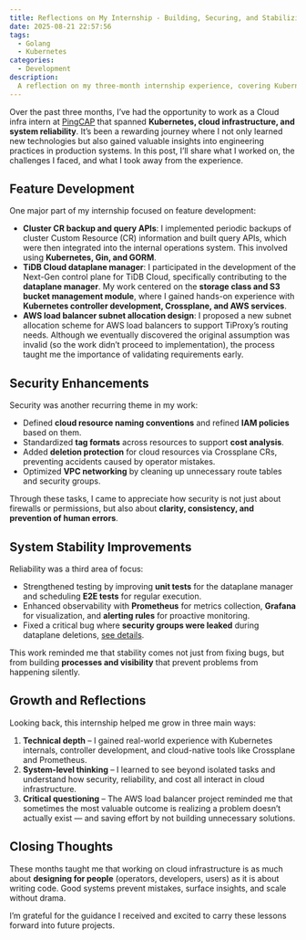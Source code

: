 ```yaml
---
title: Reflections on My Internship - Building, Securing, and Stabilizing Cloud Systems
date: 2025-08-21 22:57:56
tags:
  - Golang
  - Kubernetes
categories:
  - Development
description:
  A reflection on my three-month internship experience, covering Kubernetes controller development, cloud resource governance, and system stability improvements, along with lessons learned in balancing technology and operations.
---
```


Over the past three months, I’ve had the opportunity to work as a Cloud infra intern  at [PingCAP](https://www.pingcap.com/) that spanned **Kubernetes, cloud infrastructure, and system reliability**. It’s been a rewarding journey where I not only learned new technologies but also gained valuable insights into engineering practices in production systems. In this post, I’ll share what I worked on, the challenges I faced, and what I took away from the experience.

## Feature Development

One major part of my internship focused on feature development:

- **Cluster CR backup and query APIs**: I implemented periodic backups of cluster Custom Resource (CR) information and built query APIs, which were then integrated into the internal operations system. This involved using **Kubernetes, Gin, and GORM**.
- **TiDB Cloud dataplane manager**: I participated in the development of the Next-Gen control plane for TiDB Cloud, specifically contributing to the **dataplane manager**. My work centered on the **storage class and S3 bucket management module**, where I gained hands-on experience with **Kubernetes controller development, Crossplane, and AWS services**.
- **AWS load balancer subnet allocation design**: I proposed a new subnet allocation scheme for AWS load balancers to support TiProxy’s routing needs. Although we eventually discovered the original assumption was invalid (so the work didn’t proceed to implementation), the process taught me the importance of validating requirements early.

## Security Enhancements

Security was another recurring theme in my work:

- Defined **cloud resource naming conventions** and refined **IAM policies** based on them.
- Standardized **tag formats** across resources to support **cost analysis**.
- Added **deletion protection** for cloud resources via Crossplane CRs, preventing accidents caused by operator mistakes.
- Optimized **VPC networking** by cleaning up unnecessary route tables and security groups.

Through these tasks, I came to appreciate how security is not just about firewalls or permissions, but also about **clarity, consistency, and prevention of human errors**.

## System Stability Improvements

Reliability was a third area of focus:

- Strengthened testing by improving **unit tests** for the dataplane manager and scheduling **E2E tests** for regular execution.
- Enhanced observability with **Prometheus** for metrics collection, **Grafana** for visualization, and **alerting rules** for proactive monitoring.
- Fixed a critical bug where **security groups were leaked** during dataplane deletions, [see details](https://chenguo505.github.io/2025/07/21/alb-controller-debug/).

This work reminded me that stability comes not just from fixing bugs, but from building **processes and visibility** that prevent problems from happening silently.

## Growth and Reflections

Looking back, this internship helped me grow in three main ways:

1. **Technical depth** – I gained real-world experience with Kubernetes internals, controller development, and cloud-native tools like Crossplane and Prometheus.
2. **System-level thinking** – I learned to see beyond isolated tasks and understand how security, reliability, and cost all interact in cloud infrastructure.
3. **Critical questioning** – The AWS load balancer project reminded me that sometimes the most valuable outcome is realizing a problem doesn’t actually exist — and saving effort by not building unnecessary solutions.

## Closing Thoughts

These months taught me that working on cloud infrastructure is as much about **designing for people** (operators, developers, users) as it is about writing code. Good systems prevent mistakes, surface insights, and scale without drama.

I’m grateful for the guidance I received and excited to carry these lessons forward into future projects.
